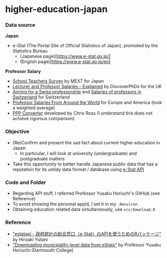 # higher-education-japan

### Data source
**Japan**

- e-Stat (The Portal Site of Official Statistics of Japan), promoted by the Statistics Bureau
  - (Japanese page)[https://www.e-stat.go.jp/] 
  - (English page)[https://www.e-stat.go.jp/en]

**Professor Salary**

- [School Teachers Survey](https://www.e-stat.go.jp/dbview?sid=0003109412) by MEXT for Japan
- [Lecturer and Professor Salaries – Explained](https://www.discoverphds.com/advice/after/lecturer-and-professor-salaries) by DiscoverPhDs for the UK
- [Aiming for a Swiss professorship](https://www.academics.com/guide/professorship-switzerland) and [Salaries of professors in Switzerland](https://www.myscience.ch/working/salary/salary_professor) for Switzerland
- [Professor Salaries From Around the World](https://academicpositions.com/career-advice/professor-salaries-from-around-the-world) for Europe and America (took a weighted average)
- [PPP Converter](https://www.chrislross.com/PPPConverter/) developed by Chris Ross (I understand this does not achieve rigorous comparison)


### Objective 
- (Re)Confirm and present the sad fact about current higher education in Japan
  - In particular, I will look at university (undergraduate) and postgraduate matters
- Take this opportunity to better handle Japanese public data that has a reputation for its untidy data format / database using [e-Stat API](https://www.e-stat.go.jp/api/)


### Code and Folder
- Regarding API stuff, I referred Professor Yusaku Horiuchi's GitHub (see Reference)
- To avoid showing the personal appId, I set it in my `.Renviron`
- Obtaining education related data simultaneously, use `src/download.R`


### Reference
- ["estatapi - 政府統計の総合窓口（e-Stat）のAPIを使うためのRパッケージ"](https://yutannihilation.github.io/estatapi/) by Hiroaki Yutani
- ["Downloading municipality-level data from eStats"](https://github.com/yhoriuchi/eStats) by Professor Yusaku Horiuchi (Dartmouth College)
